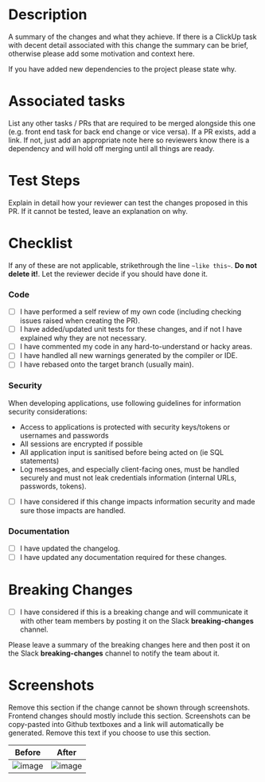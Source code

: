 # Description

A summary of the changes and what they achieve. If there is a ClickUp task with decent detail associated with this change the summary can be brief, otherwise please add some motivation and context here.

If you have added new dependencies to the project please state why.

# Associated tasks

List any other tasks / PRs that are required to be merged alongside this one (e.g. front end task for back end change or vice versa). If a PR exists, add a link. If not, just add an appropriate note here so reviewers know there is a dependency and will hold off merging until all things are ready.

# Test Steps

Explain in detail how your reviewer can test the changes proposed in this PR. If it cannot be tested, leave an explanation on why.

# Checklist

If any of these are not applicable, strikethrough the line `~like this~`. **Do not delete it!**. Let the reviewer decide if you should have done it.

### Code
- [ ] I have performed a self review of my own code (including checking issues raised when creating the PR).
- [ ] I have added/updated unit tests for these changes, and if not I have explained why they are not necessary.
- [ ] I have commented my code in any hard-to-understand or hacky areas.
- [ ] I have handled all new warnings generated by the compiler or IDE.
- [ ] I have rebased onto the target branch (usually main).

### Security
When developing applications, use following guidelines for information security considerations:
* Access to applications is protected with security keys/tokens or usernames and passwords
* All sessions are encrypted if possible
* All application input is sanitised before being acted on (ie SQL statements)
* Log messages, and especially client-facing ones, must be handled securely and must not leak credentials information (internal URLs, passwords, tokens).

- [ ] I have considered if this change impacts information security and made sure those impacts are handled.

### Documentation
- [ ] I have updated the changelog.
- [ ] I have updated any documentation required for these changes.

# Breaking Changes
- [ ] I have considered if this is a breaking change and will communicate it with other team members by posting it on the Slack **breaking-changes** channel.

Please leave a summary of the breaking changes here and then post it on the Slack **breaking-changes** channel to notify the team about it.

# Screenshots

Remove this section if the change cannot be shown through screenshots. Frontend changes should mostly include this section.
Screenshots can be copy-pasted into Github textboxes and a link will automatically be generated.
Remove this text if you choose to use this section.

| Before | After |
| --- | --- |
| ![image](image-link-here) | ![image](image-link-here) |
